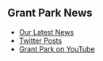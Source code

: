 ## Grant Park News

- [Our Latest News](/news/)  
- [Twitter Posts](https://twitter.com/grantparkgpna?lang=en)
- [Grant Park on YouTube](https://www.youtube.com/results?search_query=Grant+Park&sp=EiG4AQHCARtDaElKbS1RUGh1a0Q5WWdSZUdKZnEzWkF4bUk%253D)

<!-- 
<h2>Grant Park on YouTube</h2>
<a href="https://www.youtube.com/results?search_query=Grant+Park&sp=EiG4AQHCARtDaElKbS1RUGh1a0Q5WWdSZUdKZnEzWkF4bUk%253D"><img class="lazy" data-src="https://gpna.org/files/gpna/2020/youtubesunburst-1860.png" style="opacity:0.9;width:100%; max-width:300px"></a><br>






[Holiday gifts and donations](https://gpna.org/holidays/)

Sunburst logo refresh - [myfonts.com](https://www.myfonts.com/fonts/alit-design/rumble-brave-vintage-fonts/regular/)

[GitHub](https://github.com/GrantPark)
-->